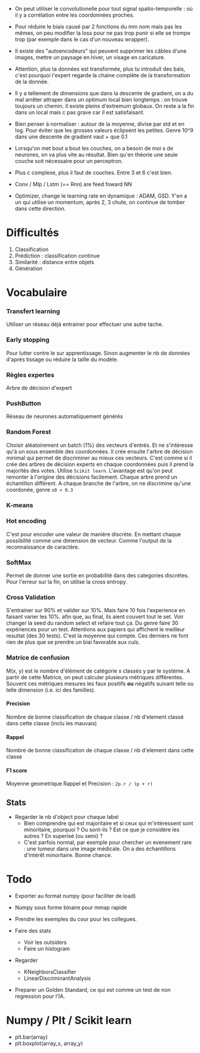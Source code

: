 * On peut utiliser le convolutionelle pour tout signal spatio-temporelle : où il y a corrélation entre les coordonnées proches.

* Pour réduire le biais causé par 2 fonctions du mm nom mais pas les mêmes, on peu modifier la loss pour ne pas trop punir si elle se trompe trop (par exemple dans le cas d'un nouveau wrapper).

* Il existe des "autoencodeurs" qui peuvent supprimer les câbles d'une images, mettre un paysage en.hiver, un visage en caricature.

* Attention, plus ta données est transformée, plus tu introduit des bais, c'est pourquoi l'expert regarde la chaine complète de la transformation de la donnée.

* Il y a tellement de dimensions que dans la descente de gradient, on a du mal arrêter attraper dans un optimum local bien longtemps : on trouve toujours un chemin.
Il existe pleins d'extremum globaux. On reste a la fin dans un local mais c pas grave car il est satisfaisant.

* Bien penser à normaliser : autour de la moyenne, divise par std et en log. Pour éviter que les grosses valeurs éclipsent les petites. Genre 10^9 dans une descente de gradient vaut + que 0.1

* Lorsqu'on met bout a bout les couches, on a besoin de moi s de neurones, on va plus vite au résultat. Bien qu'en théorie une seule couche soit nécessaire pour un perceptron.

* Plus c complexe, plus il faut de couches. Entre 3 et 6 c'est bien.

* Conv / Mlp / Lstm (== Rnn) are feed foward NN

* Optimizer, change le learning rate en dynamique : ADAM, GSD. Y'en a un qui utilise un momentum, après 2, 3 chute, on continue de tomber dans cette direction.


# Difficultés

1. Classification
2. Prédiction : classification continue
3. Similarité : distance entre objets
4. Génération

# Vocabulaire

### Transfert learning

Utiliser un réseau déjà entrainer pour effectuer une autre tache.

### Early stopping

Pour lutter contre le sur apprentissage.
Sinon augmenter le nb de données d'après tissage ou réduire la taille du modèle.

### Règles expertes
Arbre de décision d'expert

### PushButton
Réseau de neurones automatiquement générés

### Random Forest
Choisir aléatoirement un batch (1%) des vecteurs d'entrés. Et ne s'intéresse qu'à un sous ensemble des coordonnées. Il crée ensuite l'arbre de décision minimal qui permet de discriminer au mieux ces vecteurs. C'est comme si il crée des arbres de décision experts en chaque coordonnées puis il prend la majorités des votes. Utilise `Scikit learn`. L'avantage est qu'on peut remonter à l'origine des décisions facilement.
Chaque arbre prend un échantillon différent.
A chaque branche de l'arbre, on ne discrimine qu'une coordonée, genre `x0 < 0.3`


### K-means

### Hot encoding

C'est pour encoder une valeur de manière discrète. En mettant chaque possibilité comme une dimension de vecteur. Comme l'output de la reconnaissance de caractère.

### SoftMax

Permet de donner une sortie en probabilité dans des categories discrétes.
Pour l'erreur sur la fin, on utilise la cross entropy.

### Cross Validation

S'entrainer sur 90% et valider sur 10%. Mais faire 10 fois l'experience en faisant varier les 10%. afin que, au final, ils aient couvert tout le set. Voir changer la seed du random select et refaire tout ça. Du genre faire 30 expériences pour un test. Attentions aux papiers qui affichent le meilleur resultat (des 30 tests). C'est la moyenne qui compte. Ces derniers ne font rien de plus que se prendre un biai favorable aux culs.

### Matrice de confusion

M(x, y) est le nombre d'élément de catégorie x classés y par le système. A partir de cette Matrice, on peut calculer plusieurs métriques différentes. Souvent ces métriques mesures les faux positifs __ou__ négatifs suivant telle ou telle dimension (i.e. ici des familles).

#### Precision

Nombre de bonne classification de chaque classe / nb d'element classé dans cette classe (inclu les mauvais)

#### Rappel

Nombre de bonne classification de chaque classe / nb d'element dans cette classe

#### F1 score

Moyenne geometrique Rappel et Precision : `2p.r / (p + r)`

## Stats

* Regarder le nb d'object pour chaque label
	* Bien comprendre qui est majoritaire et si ceux qui m'intèressent sont minoritaire, pourquoi ? Ou sont-ils ? Est ce que je considère les autres ? En superisé (ou semi) ?
	* C'est parfois normal, par exemple pour chercher un evenement rare : une tumeur dans une image médicale. On a des échantillons d'intérêt minoritaire. Bonne chance.

# Todo

* Exporter au format numpy (pour faciliter de load)
* Numpy sous forme binaire pour mmap rapide
* Prendre les exemples du cour pour les collegues.

* Faire des stats
	* Voir les outsiders
	* Faire un histogram

* Regarder
	* KNeighborsClassifier
	* LinearDiscriminantAnalysis

* Preparer un Golden Standard, ce qui est comme un test de non regression pour l'IA.
	
# Numpy / Plt / Scikit learn

* plt.bar(array)
* plt.boxplot(array_x, array_y)
